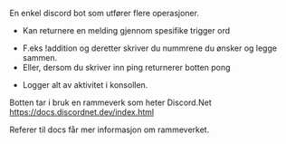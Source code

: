 En enkel discord bot som utfører flere operasjoner.

- Kan returnere en melding gjennom spesifike trigger ord
* F.eks !addition og deretter skriver du nummrene du ønsker og legge sammen. 
* Eller, dersom du skriver inn ping returnerer botten pong 

- Logger alt av aktivitet i konsollen.

Botten tar i bruk en rammeverk som heter Discord.Net
https://docs.discordnet.dev/index.html

Referer til docs får mer informasjon om rammeverket. 

